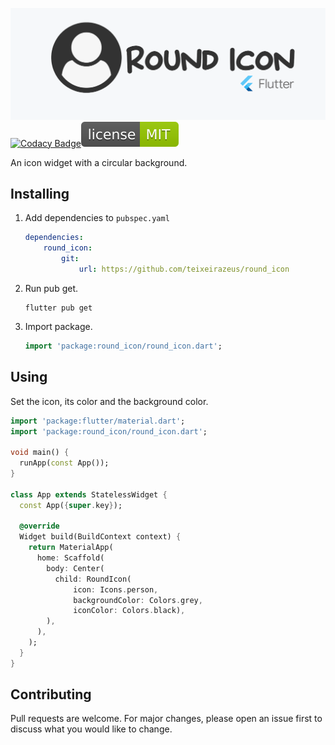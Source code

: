 ![banner](https://raw.githubusercontent.com/teixeirazeus/round_icon/master/readme_assets/banner.png)
[![Codacy Badge](https://app.codacy.com/project/badge/Grade/17bc54aa3e4c4d5c8968ac30ce1ebb2d)](https://www.codacy.com/gh/teixeirazeus/round_icon/dashboard?utm_source=github.com\&utm_medium=referral\&utm_content=teixeirazeus/round_icon\&utm_campaign=Badge_Grade)[![License](https://raw.githubusercontent.com/teixeirazeus/round_icon/master/readme_assets/mit.svg)](https://github.com/teixeirazeus/round_icon)

An icon widget with a circular background.

## Installing

1.  Add dependencies to `pubspec.yaml`

    ```yaml
    dependencies:
        round_icon:
            git:
                url: https://github.com/teixeirazeus/round_icon
    ```

2.  Run pub get.

    ```shell
    flutter pub get
    ```

3.  Import package.

    ```dart
    import 'package:round_icon/round_icon.dart';
    ```

## Using

Set the icon, its color and the background color.

```dart
import 'package:flutter/material.dart';
import 'package:round_icon/round_icon.dart';

void main() {
  runApp(const App());
}

class App extends StatelessWidget {
  const App({super.key});

  @override
  Widget build(BuildContext context) {
    return MaterialApp(
      home: Scaffold(
        body: Center(
          child: RoundIcon(
              icon: Icons.person,
              backgroundColor: Colors.grey,
              iconColor: Colors.black),
        ),
      ),
    );
  }
}
```

## Contributing

Pull requests are welcome. For major changes, please open an issue first to discuss what you would like to change.
